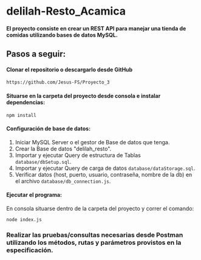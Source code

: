 # delilah-Resto_Acamica

#### El proyecto consiste en crear un REST API para manejar una tienda de comidas utilizando bases de datos MySQL.


## Pasos a seguir:

####  Clonar el repositorio o descargarlo desde GitHub
```
https://github.com/Jesus-FS/Proyecto_3
```
#### Situarse en la carpeta del proyecto desde consola e instalar dependencias:
```
npm install
```
#### Configuración de base de datos:
1. Iniciar MySQL Server o el gestor de Base de datos que tenga.
2. Crear la Base de datos "delilah_resto".
3. Importar y ejecutar Query de estructura de Tablas `database/dbSetup.sql`.
4. Importar y ejecutar Query de carga de datos `database/dataStorage.sql`.
5. Verificar datos (host, puerto, usuario, contraseña, nombre de la db) en el archivo `database/db_connection.js`.

#### Ejecutar el programa:
En consola situarse dentro de la carpeta del proyecto y correr el comando:
```
node index.js
```

### Realizar las pruebas/consultas necesarias desde Postman utilizando los métodos, rutas y parámetros provistos en la especificación.
